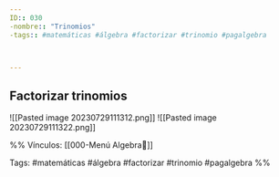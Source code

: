 ```yaml
---
ID:: 030
-nombre:: "Trinomios"
-tags:: #matemáticas #álgebra #factorizar #trinomio #pagalgebra 



---
```

## Factorizar trinomios
![[Pasted image 20230729111312.png]]
![[Pasted image 20230729111322.png]]

%%
Vínculos:
[[000-Menú Algebra📃]]

Tags:
#matemáticas #álgebra #factorizar #trinomio #pagalgebra 
%%